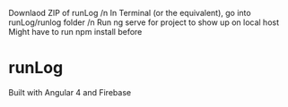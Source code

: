 Downlaod ZIP of runLog /n
In Terminal (or the equivalent), go into runLog/runlog folder /n
Run ng serve for project to show up on local host 
Might have to run npm install before 

# runLog
Built with Angular 4 and Firebase
